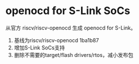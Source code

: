 # openocd for S-Link SoCs

从官方 riscv/riscv-openocd 生成 openocd for S-Link。

1. 基线为riscv/riscv-openocd 1ba1b87
2. 增加S-Link SoCs支持
3. 删除不需要的target/flash drivers/rtos，减小发布包
